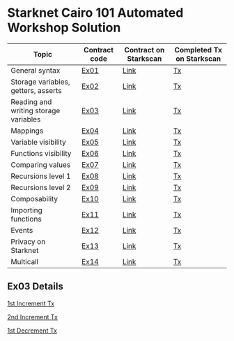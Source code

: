 # Starknet Cairo 101 Automated Workshop Solution

| Topic                                 | Contract code                                         | Contract on Starkscan                                                                                              | Completed Tx on Starkscan                                                                                              |
| ------------------------------------- | ----------------------------------------------------- | ---------------------------------------------------------------------------------------------------------------- | ---------------------------------------------------------------------------------------------------------------- |
| General syntax                        | [Ex01](src/ex01.cairo)                          | [Link](https://testnet.starkscan.co/contract/0x031d1866cb827c4e27bbca9ffee59fa2158b679413ffb58c3f90af56e1140e85) | [Tx](https://testnet.starkscan.co/tx/0x43922c7a3662a75c78184c11954bcae0b9532e7f75e96dab49ba0de9d143295) |
| Storage variables, getters, asserts   | [Ex02](src/ex02.cairo)                          | [Link](https://testnet.starkscan.co/contract/0x0600f8fe0752e598b4e6b27839f00ad65215d129f385e12931323c487b6f9b36) | [Tx](https://testnet.starkscan.co/tx/0x1c120387223359d633545461d6e58bb36bb3d3fbfa9472ce068b1fbd24c487f) |
| Reading and writing storage variables | [Ex03](src/ex03.cairo)                          | [Link](https://testnet.starkscan.co/contract/0x033d5fc40c0e262612528a9a652ada70be854d98241fb7548745262b5273c9d1) | [Tx](https://testnet.starkscan.co/tx/0x44b867c3e8f932fe604d432e4300485c2075db0b2deed550415e1f4653e2f24) |
| Mappings                              | [Ex04](src/ex04.cairo)                          | [Link](https://testnet.starkscan.co/contract/0x06967cd33c6e064087123958e239c98f0de5e6d663660fa16a2526e8b115688a) | [Tx]() |
| Variable visibility                   | [Ex05](src/ex05.cairo)                          | [Link](https://testnet.starkscan.co/contract/0x076c32e000f7112724bba3c5f51fb1290217a1010ae555e6ecbdb2bfe6613e33) | [Tx]() |
| Functions visibility                  | [Ex06](src/ex06.cairo)                          | [Link](https://testnet.starkscan.co/contract/0x060987aea322cd12657588b6cdb0892db79322ab4533f7d74838ff2e2614a015) | [Tx]() |
| Comparing values                      | [Ex07](src/ex07.cairo)                          | [Link](https://testnet.starkscan.co/contract/0x006051096480f375894eebb99948bce14a84c25093636c4b4e8222cc32a67cf0) | [Tx]() |
| Recursions level 1                    | [Ex08](src/ex08.cairo)                          | [Link](https://testnet.starkscan.co/contract/0x01ec8e981b1b6a7256a71f21790dd07cafeb15d02c18534a2bd4a6c8551860aa) | [Tx]() |
| Recursions level 2                    | [Ex09](src/ex09.cairo)                          | [Link](https://testnet.starkscan.co/contract/0x053b96c4ee027c53ea001479f24c10b543063e3c26d037c600e5bd31f0b21e5c) | [Tx]() |
| Composability                         | [Ex10](src/ex10.cairo)                          | [Link](https://testnet.starkscan.co/contract/0x0763e89551900eba82d757a9f3862935cc7f7e47538f01ddba514f23d9a5f6e0) | [Tx]() |
| Importing functions                   | [Ex11](src/ex11.cairo)                          | [Link](https://testnet.starkscan.co/contract/0x029a9a484d22a6353eff0d60ea56c6ffabaaac5e4889182287ef1d261578b197) | [Tx]() |
| Events                                | [Ex12](src/ex12.cairo)                          | [Link](https://testnet.starkscan.co/contract/0x04a221a8e3155fb03d1708881213a2ecdb05a41cf0ae6de83ddcf8f12bb04282) | [Tx]() |
| Privacy on Starknet                   | [Ex13](src/ex13.cairo)                          | [Link](https://testnet.starkscan.co/contract/0x067ed1d23c5cc3a34fb86edd4f8415250c79a374e87bcf2e6870321261ca9b0f) | [Tx]() |
| Multicall                             | [Ex14](src/ex14.cairo)                          | [Link](https://testnet.starkscan.co/contract/0x031e9a701a24c1d2ecd576208087dfa52f1025072cf11e54407300f64f95ce5f) | [Tx]() |



## Ex03 Details

[1st Increment Tx](https://testnet.starkscan.co/tx/0x59965a2891eac194819a08c8ab33c99a161a9e0711e3086a5b24e90d8a290a5)

[2nd Increment Tx](https://testnet.starkscan.co/tx/0x86a7e429de2115bf0243610f6554ed8d7d2f01aea1c3a563c2db3fa9327cb7)

[1st Decrement Tx](https://testnet.starkscan.co/tx/0x5374bf1df1a01e6968ea20a5dba601fa8950bbc2326f86749cedc9189fb6f98)

